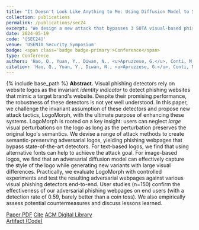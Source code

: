 ```yaml
---
title: "It Doesn't Look Like Anything to Me: Using Diffusion Model to Subvert Visual Phishing Detectors"
collection: publications
permalink: /publications/sec24
excerpt: "We design a new attack that bypasses 3 SOTA visual-based phishing website detection systems in an end-to-end fashion, as well as end-users (humans)"
date: 2024-05-19
code: '[SEC24]'
venue: 'USENIX Security Symposium'
badge: <span class='badge badge-primary'>Conference</span>
type: Conference
authors: 'Hao, Q., Yuan, Y., Diwan, N., <u>Apruzzese, G.</u>, Conti, M., & Gang, W.'
citation: 'Hao, Q., Yuan, Y., Diwan, N., <u>Apruzzese, G.</u>, Conti, M., & Gang, W. (2024, August). "It Doesn`t Look Like Anything to Me: Using Diffusion Model to Subvert Visual Phishing Detectors." In <i>USENIX Security Symposium (SEC)</i>.'
---
```

{% include base_path %}
<b>Abstract.</b> Visual phishing detectors rely on website logos as the invariant _identity indicator_ to detect phishing websites that mimic a target brand's website. Despite their promising performance, the robustness of these detectors is not yet well understood. In this paper, we challenge the invariant assumption of these detectors and propose new attack tactics, LogoMorph, with the ultimate purpose of enhancing these systems. LogoMorph is rooted on a key insight: users can neglect _large_ visual perturbations on the logo as long as the perturbation preserves the original logo's semantics. We devise a range of attack methods to create semantic-preserving adversarial logos, yielding phishing webpages that bypass state-of-the-art detectors. For text-based logos, we find that using alternative fonts can help to achieve the attack goal. For image-based logos, we find that an adversarial diffusion model can effectively capture the style of the logo while generating new variants with large visual differences. Practically, we evaluate LogoMorph with controlled experiments and test the resulting adversarial webpages against various visual phishing detectors end-to-end. User studies (n=150) confirm the effectiveness of our adversarial phishing webpages on end users (with a detection rate of 0.59, barely better than a coin toss). We also empirically assess potential countermeasures and discuss lessons learned.


<a class="btn btn-outline-primary my-1 mr-1 btn-sm" href="{{ base_path }}/files/papers/sec24/sec24.pdf" target="_blank" rel="noopener">Paper PDF</a> 
<a class="btn btn-outline-primary my-1 mr-1 btn-sm" href="{{ base_path }}/files/papers/sec24/sec24_cite.html" target="_blank" rel="noopener">Cite</a> 
<a class="btn btn-outline-primary my-1 mr-1 btn-sm" href="https://doi.org/10.1145/3589334.3645502" target="_blank" rel="noopener">ACM Digital Library</a>  
<a class="btn btn-outline-primary my-1 mr-1 btn-sm" href="" target="_blank" rel="noopener">Artifact (Code)</a>